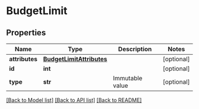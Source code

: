 # BudgetLimit

## Properties
Name | Type | Description | Notes
------------ | ------------- | ------------- | -------------
**attributes** | [**BudgetLimitAttributes**](BudgetLimitAttributes.md) |  | [optional] 
**id** | **int** |  | [optional] 
**type** | **str** | Immutable value | [optional] 

[[Back to Model list]](../README.md#documentation-for-models) [[Back to API list]](../README.md#documentation-for-api-endpoints) [[Back to README]](../README.md)


